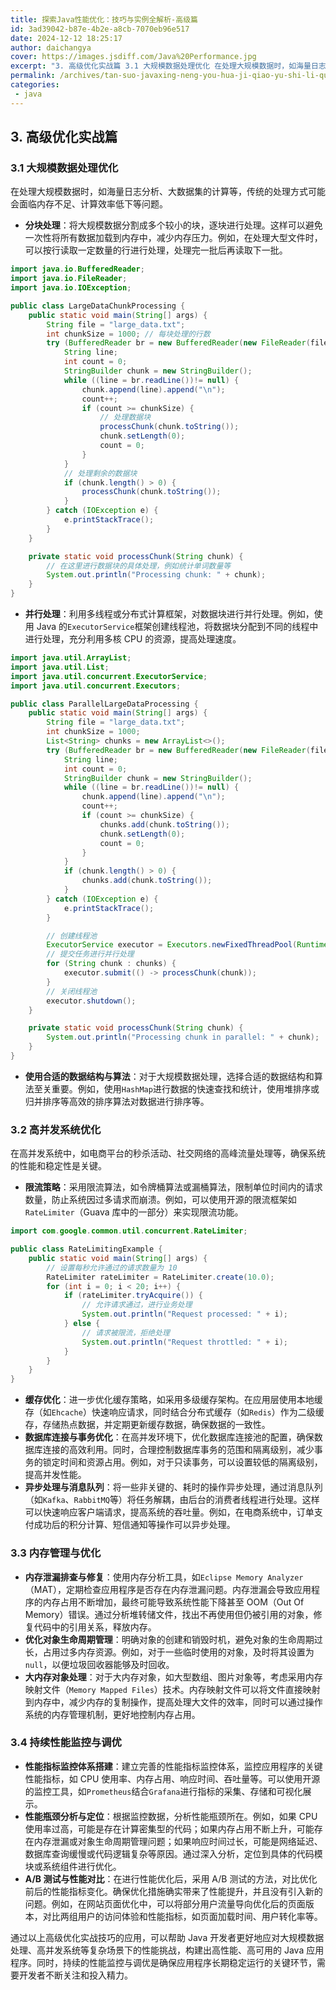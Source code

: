 ```yaml
---
title: 探索Java性能优化：技巧与实例全解析-高级篇
id: 3ad39042-b87e-4b2e-a8cb-7070eb96e517
date: 2024-12-12 18:25:17
author: daichangya
cover: https://images.jsdiff.com/Java%20Performance.jpg
excerpt: "3. 高级优化实战篇 3.1 大规模数据处理优化 在处理大规模数据时，如海量日志分析、大数据集的计算等，传统的处理方式可能会面临内存不足、计算效率低下等问题。 分块处理：将大规模数据分割成多个较小的块，逐块进行处理。这样可以避免一次性将所有数据加载到内存中，减少内存压力。例如，在处理大型文件时，可以"
permalink: /archives/tan-suo-javaxing-neng-you-hua-ji-qiao-yu-shi-li-quan-jie-xi-gao-ji-pian/
categories:
 - java
---
```


## 3. 高级优化实战篇
### 3.1 大规模数据处理优化
在处理大规模数据时，如海量日志分析、大数据集的计算等，传统的处理方式可能会面临内存不足、计算效率低下等问题。
- **分块处理**：将大规模数据分割成多个较小的块，逐块进行处理。这样可以避免一次性将所有数据加载到内存中，减少内存压力。例如，在处理大型文件时，可以按行读取一定数量的行进行处理，处理完一批后再读取下一批。
```java
import java.io.BufferedReader;
import java.io.FileReader;
import java.io.IOException;

public class LargeDataChunkProcessing {
    public static void main(String[] args) {
        String file = "large_data.txt";
        int chunkSize = 1000; // 每块处理的行数
        try (BufferedReader br = new BufferedReader(new FileReader(file))) {
            String line;
            int count = 0;
            StringBuilder chunk = new StringBuilder();
            while ((line = br.readLine())!= null) {
                chunk.append(line).append("\n");
                count++;
                if (count >= chunkSize) {
                    // 处理数据块
                    processChunk(chunk.toString());
                    chunk.setLength(0);
                    count = 0;
                }
            }
            // 处理剩余的数据块
            if (chunk.length() > 0) {
                processChunk(chunk.toString());
            }
        } catch (IOException e) {
            e.printStackTrace();
        }
    }

    private static void processChunk(String chunk) {
        // 在这里进行数据块的具体处理，例如统计单词数量等
        System.out.println("Processing chunk: " + chunk);
    }
}
```
- **并行处理**：利用多线程或分布式计算框架，对数据块进行并行处理。例如，使用 Java 的`ExecutorService`框架创建线程池，将数据块分配到不同的线程中进行处理，充分利用多核 CPU 的资源，提高处理速度。
```java
import java.util.ArrayList;
import java.util.List;
import java.util.concurrent.ExecutorService;
import java.util.concurrent.Executors;

public class ParallelLargeDataProcessing {
    public static void main(String[] args) {
        String file = "large_data.txt";
        int chunkSize = 1000;
        List<String> chunks = new ArrayList<>();
        try (BufferedReader br = new BufferedReader(new FileReader(file))) {
            String line;
            int count = 0;
            StringBuilder chunk = new StringBuilder();
            while ((line = br.readLine())!= null) {
                chunk.append(line).append("\n");
                count++;
                if (count >= chunkSize) {
                    chunks.add(chunk.toString());
                    chunk.setLength(0);
                    count = 0;
                }
            }
            if (chunk.length() > 0) {
                chunks.add(chunk.toString());
            }
        } catch (IOException e) {
            e.printStackTrace();
        }

        // 创建线程池
        ExecutorService executor = Executors.newFixedThreadPool(Runtime.getRuntime().availableProcessors());
        // 提交任务进行并行处理
        for (String chunk : chunks) {
            executor.submit(() -> processChunk(chunk));
        }
        // 关闭线程池
        executor.shutdown();
    }

    private static void processChunk(String chunk) {
        System.out.println("Processing chunk in parallel: " + chunk);
    }
}
```
- **使用合适的数据结构与算法**：对于大规模数据处理，选择合适的数据结构和算法至关重要。例如，使用`HashMap`进行数据的快速查找和统计，使用堆排序或归并排序等高效的排序算法对数据进行排序等。
<separator></separator>
### 3.2 高并发系统优化
在高并发系统中，如电商平台的秒杀活动、社交网络的高峰流量处理等，确保系统的性能和稳定性是关键。
- **限流策略**：采用限流算法，如令牌桶算法或漏桶算法，限制单位时间内的请求数量，防止系统因过多请求而崩溃。例如，可以使用开源的限流框架如`RateLimiter`（Guava 库中的一部分）来实现限流功能。
```java
import com.google.common.util.concurrent.RateLimiter;

public class RateLimitingExample {
    public static void main(String[] args) {
        // 设置每秒允许通过的请求数量为 10
        RateLimiter rateLimiter = RateLimiter.create(10.0);
        for (int i = 0; i < 20; i++) {
            if (rateLimiter.tryAcquire()) {
                // 允许请求通过，进行业务处理
                System.out.println("Request processed: " + i);
            } else {
                // 请求被限流，拒绝处理
                System.out.println("Request throttled: " + i);
            }
        }
    }
}
```
- **缓存优化**：进一步优化缓存策略，如采用多级缓存架构。在应用层使用本地缓存（如`Ehcache`）快速响应请求，同时结合分布式缓存（如`Redis`）作为二级缓存，存储热点数据，并定期更新缓存数据，确保数据的一致性。
- **数据库连接与事务优化**：在高并发环境下，优化数据库连接池的配置，确保数据库连接的高效利用。同时，合理控制数据库事务的范围和隔离级别，减少事务的锁定时间和资源占用。例如，对于只读事务，可以设置较低的隔离级别，提高并发性能。
- **异步处理与消息队列**：将一些非关键的、耗时的操作异步处理，通过消息队列（如`Kafka`、`RabbitMQ`等）将任务解耦，由后台的消费者线程进行处理。这样可以快速响应客户端请求，提高系统的吞吐量。例如，在电商系统中，订单支付成功后的积分计算、短信通知等操作可以异步处理。

### 3.3 内存管理与优化
- **内存泄漏排查与修复**：使用内存分析工具，如`Eclipse Memory Analyzer`（MAT），定期检查应用程序是否存在内存泄漏问题。内存泄漏会导致应用程序的内存占用不断增加，最终可能导致系统性能下降甚至 OOM（Out Of Memory）错误。通过分析堆转储文件，找出不再使用但仍被引用的对象，修复代码中的引用关系，释放内存。
- **优化对象生命周期管理**：明确对象的创建和销毁时机，避免对象的生命周期过长，占用过多内存资源。例如，对于一些临时使用的对象，及时将其设置为`null`，以便垃圾回收器能够及时回收。
- **大内存对象处理**：对于大内存对象，如大型数组、图片对象等，考虑采用内存映射文件（`Memory Mapped Files`）技术。内存映射文件可以将文件直接映射到内存中，减少内存的复制操作，提高处理大文件的效率，同时可以通过操作系统的内存管理机制，更好地控制内存占用。

### 3.4 持续性能监控与调优
- **性能指标监控体系搭建**：建立完善的性能指标监控体系，监控应用程序的关键性能指标，如 CPU 使用率、内存占用、响应时间、吞吐量等。可以使用开源的监控工具，如`Prometheus`结合`Grafana`进行指标的采集、存储和可视化展示。
- **性能瓶颈分析与定位**：根据监控数据，分析性能瓶颈所在。例如，如果 CPU 使用率过高，可能是存在计算密集型的代码；如果内存占用不断上升，可能存在内存泄漏或对象生命周期管理问题；如果响应时间过长，可能是网络延迟、数据库查询缓慢或代码逻辑复杂等原因。通过深入分析，定位到具体的代码模块或系统组件进行优化。
- **A/B 测试与性能对比**：在进行性能优化后，采用 A/B 测试的方法，对比优化前后的性能指标变化。确保优化措施确实带来了性能提升，并且没有引入新的问题。例如，在网站页面优化中，可以将部分用户流量导向优化后的页面版本，对比两组用户的访问体验和性能指标，如页面加载时间、用户转化率等。

通过以上高级优化实战技巧的应用，可以帮助 Java 开发者更好地应对大规模数据处理、高并发系统等复杂场景下的性能挑战，构建出高性能、高可用的 Java 应用程序。同时，持续的性能监控与调优是确保应用程序长期稳定运行的关键环节，需要开发者不断关注和投入精力。 